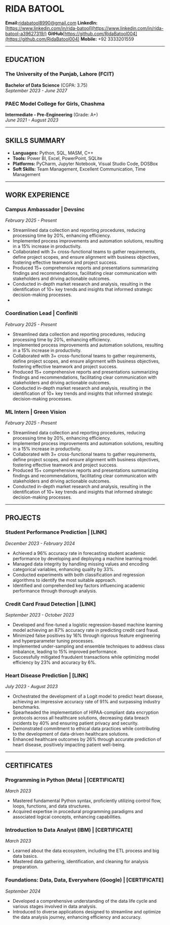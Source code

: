 # RIDA BATOOL  
**Email:**[ridabatool8990@gmail.com](ridabatool8990@gmail.com) 
**LinkedIn:**[https://www.linkedin.com/in/rida-batool](https://www.linkedin.com/in/rida-batool-a39627319/) 
**GitHub**[https://github.com/RidaBatool004](https://github.com/RidaBatool004) 
**Mobile:** +92 3333201559  

---

## EDUCATION  

### The University of the Punjab, Lahore (FCIT)
**Bachelor of Data Science** (CGPA: 3.75)  
_September 2023 - June 2027_

### PAEC Model College for Girls, Chashma 
**Intermediate - Pre-Engineering** (Grade: A+)  
_June 2021 - August 2023_  

---

## SKILLS SUMMARY  

- **Languages:** Python, SQL, MASM, C++   
- **Tools:** Power BI, Excel, PowerPoint, SQLite  
- **Platforms:** PyCharm, Jupyter Notebook, Visual Studio Code, DOSBox
- **Soft Skills:** Team Management, Excellent Communication, Time Management  

---

## WORK EXPERIENCE  

### **Campus Ambassador | Devsinc**  
_February 2025 - Present_  

- Streamlined data collection and reporting procedures, reducing processing time by 20%, enhancing efficiency.  
- Implemented process improvements and automation solutions, resulting in a 15% increase in productivity.  
- Collaborated with 3+ cross-functional teams to gather requirements, define project scopes, and ensure alignment with business objectives, fostering effective teamwork and project success.  
- Produced 15+ comprehensive reports and presentations summarizing findings and recommendations, facilitating clear communication with stakeholders and driving actionable outcomes.  
- Conducted in-depth market research and analysis, resulting in the identification of 10+ key trends and insights that informed strategic decision-making processes.
- 
### **Coordination Lead | Confiniti**  
_February 2025 - Present_  

- Streamlined data collection and reporting procedures, reducing processing time by 20%, enhancing efficiency.  
- Implemented process improvements and automation solutions, resulting in a 15% increase in productivity.  
- Collaborated with 3+ cross-functional teams to gather requirements, define project scopes, and ensure alignment with business objectives, fostering effective teamwork and project success.  
- Produced 15+ comprehensive reports and presentations summarizing findings and recommendations, facilitating clear communication with stakeholders and driving actionable outcomes.  
- Conducted in-depth market research and analysis, resulting in the identification of 10+ key trends and insights that informed strategic decision-making processes.

### **ML Intern | Green Vision**  
_February 2025 - Present_  

- Streamlined data collection and reporting procedures, reducing processing time by 20%, enhancing efficiency.  
- Implemented process improvements and automation solutions, resulting in a 15% increase in productivity.  
- Collaborated with 3+ cross-functional teams to gather requirements, define project scopes, and ensure alignment with business objectives, fostering effective teamwork and project success.  
- Produced 15+ comprehensive reports and presentations summarizing findings and recommendations, facilitating clear communication with stakeholders and driving actionable outcomes.  
- Conducted in-depth market research and analysis, resulting in the identification of 10+ key trends and insights that informed strategic decision-making processes.  
---

## PROJECTS  

### **Student Performance Prediction | [LINK]**  
_December 2023 - February 2024_  

- Achieved a 96% accuracy rate in forecasting student academic performance by developing and deploying a machine learning model.  
- Managed data integrity by handling missing values and encoding categorical variables, enhancing quality by 33%.  
- Conducted experiments with both classification and regression algorithms to identify the most suitable approach.  
- Identified and comprehended key factors influencing academic performance through thorough analysis.  

### **Credit Card Fraud Detection | [LINK]**  
_September 2023 - October 2023_  

- Developed and fine-tuned a logistic regression-based machine learning model achieving an 87% accuracy rate in predicting credit card fraud.  
- Minimized false positives by 16% through rigorous feature engineering and hyperparameter tuning processes.  
- Implemented under-sampling and ensemble techniques to address class imbalance, leading to 15% improved performance.  
- Successfully mitigated fraudulent transactions while optimizing model efficiency by 23% and accuracy by 6%.  

### **Heart Disease Prediction | [LINK]**  
_July 2023 - August 2023_  

- Orchestrated the development of a Logit model to predict heart disease, achieving an impressive accuracy rate of 91% and surpassing industry benchmarks.  
- Spearheaded the implementation of HIPAA-compliant data encryption protocols across all healthcare solutions, decreasing data breach incidents by 40% and ensuring patient privacy and security.  
- Demonstrated commitment to ethical data practices while contributing to the development of data-driven healthcare solutions.  
- Enhanced healthcare outcomes by 26% through accurate prediction of heart disease, positively impacting patient well-being.  

---

## CERTIFICATES  

### **Programming in Python (Meta) | [CERTIFICATE]**  
_March 2023_  
- Mastered fundamental Python syntax, proficiently utilizing control flow, loops, functions, and data structures.  
- Acquired expertise in procedural programming paradigms and associated logical concepts, enhancing capabilities.  

### **Introduction to Data Analyst (IBM) | [CERTIFICATE]**  
_March 2023_  
- Learned about the data ecosystem, including the ETL process and big data basics.  
- Mastered data gathering, identification, and cleaning for analysis preparation.  

### **Foundations: Data, Data, Everywhere (Google) | [CERTIFICATE]**  
_September 2024_  
- Developed a comprehensive understanding of the data life cycle and various stages involved in data analysis.  
- Introduced to diverse applications designed to streamline and optimize the data analysis journey, enhancing efficiency and accuracy.  
